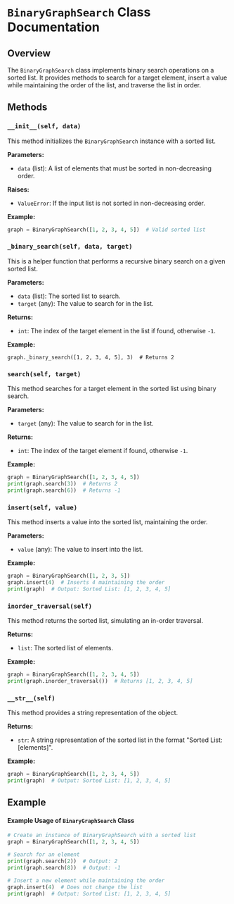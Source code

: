 # `BinaryGraphSearch` Class Documentation

## Overview
The `BinaryGraphSearch` class implements binary search operations on a sorted list. It provides methods to search for a target element, insert a value while maintaining the order of the list, and traverse the list in order.

## Methods

### `__init__(self, data)`
This method initializes the `BinaryGraphSearch` instance with a sorted list.

**Parameters:**
- `data` (list): A list of elements that must be sorted in non-decreasing order.

**Raises:**
- `ValueError`: If the input list is not sorted in non-decreasing order.

**Example:**
```python
graph = BinaryGraphSearch([1, 2, 3, 4, 5])  # Valid sorted list
```

### `_binary_search(self, data, target)`
This is a helper function that performs a recursive binary search on a given sorted list.

**Parameters:**
- `data` (list): The sorted list to search.
- `target` (any): The value to search for in the list.

**Returns:**
- `int`: The index of the target element in the list if found, otherwise `-1`.

**Example:**
```
graph._binary_search([1, 2, 3, 4, 5], 3)  # Returns 2
```

### `search(self, target)`
This method searches for a target element in the sorted list using binary search.

**Parameters:**
- `target` (any): The value to search for in the list.

**Returns:**
- `int`: The index of the target element if found, otherwise `-1`.

**Example:**
```python
graph = BinaryGraphSearch([1, 2, 3, 4, 5])
print(graph.search(3))  # Returns 2
print(graph.search(6))  # Returns -1
```

### `insert(self, value)`
This method inserts a value into the sorted list, maintaining the order.

**Parameters:**
- `value` (any): The value to insert into the list.

**Example:**
```python
graph = BinaryGraphSearch([1, 2, 3, 5])
graph.insert(4)  # Inserts 4 maintaining the order
print(graph)  # Output: Sorted List: [1, 2, 3, 4, 5]
```

### `inorder_traversal(self)`
This method returns the sorted list, simulating an in-order traversal.

**Returns:**
- `list`: The sorted list of elements.

**Example:**
```python
graph = BinaryGraphSearch([1, 2, 3, 4, 5])
print(graph.inorder_traversal())  # Returns [1, 2, 3, 4, 5]
```

### `__str__(self)`
This method provides a string representation of the object.

**Returns:**
- `str`: A string representation of the sorted list in the format "Sorted List: [elements]".

**Example:**
```python
graph = BinaryGraphSearch([1, 2, 3, 4, 5])
print(graph)  # Output: Sorted List: [1, 2, 3, 4, 5]
```

## Example

#### Example Usage of `BinaryGraphSearch` Class

```python
# Create an instance of BinaryGraphSearch with a sorted list
graph = BinaryGraphSearch([1, 2, 3, 4, 5])

# Search for an element
print(graph.search(2))  # Output: 2
print(graph.search(8))  # Output: -1

# Insert a new element while maintaining the order
graph.insert(4)  # Does not change the list
print(graph)  # Output: Sorted List: [1, 2, 3, 4, 5]
```